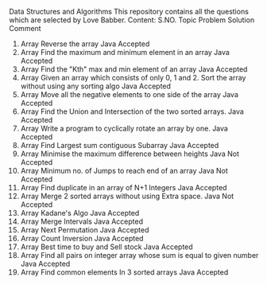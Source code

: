 Data Structures and Algorithms
This repository contains all the questions which are selected by Love Babber.
Content:
S.NO.	Topic	Problem	Solution	Comment
1.	Array	Reverse the array	Java	Accepted
2.	Array	Find the maximum and minimum element in an array	Java	Accepted
3.	Array	Find the "Kth" max and min element of an array	Java	Accepted
4.	Array	Given an array which consists of only 0, 1 and 2. Sort the array without using any sorting algo	Java	Accepted
5.	Array	Move all the negative elements to one side of the array	Java	Accepted
6.	Array	Find the Union and Intersection of the two sorted arrays.	Java	Accepted
7.	Array	Write a program to cyclically rotate an array by one.	Java	Accepted
8.	Array	Find Largest sum contiguous Subarray	Java	Accepted
9.	Array	Minimise the maximum difference between heights	Java	Not Accepted
10.	Array	Minimum no. of Jumps to reach end of an array	Java	Not Accepted
11.	Array	Find duplicate in an array of N+1 Integers	Java	Accepted
12.	Array	Merge 2 sorted arrays without using Extra space.	Java	Not Accepted
13.	Array	Kadane's Algo	Java	Accepted
14.	Array	Merge Intervals	Java	Accepted
15.	Array	Next Permutation	Java	Accepted
16.	Array	Count Inversion	Java	Accepted
17.	Array	Best time to buy and Sell stock	Java	Accepted
18.	Array	Find all pairs on integer array whose sum is equal to given number	Java	Accepted
19.	Array	Find common elements In 3 sorted arrays	Java	Accepted
